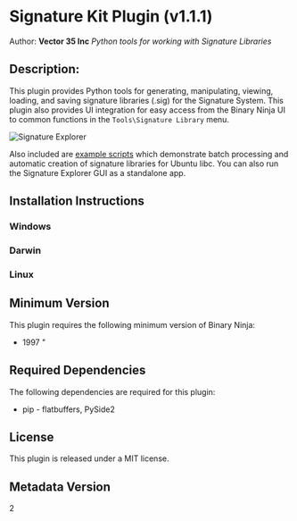 # Signature Kit Plugin (v1.1.1)
Author: **Vector 35 Inc**
_Python tools for working with Signature Libraries_
## Description:
This plugin provides Python tools for generating, manipulating, viewing, loading, and saving signature libraries (.sig) for the Signature System. This plugin also provides UI integration for easy access from the Binary Ninja UI to common functions in the `Tools\Signature Library` menu.


![Signature Explorer](https://raw.githubusercontent.com/vector35/sigkit/master/images/explorer.png)

Also included are [example scripts](https://github.com/Vector35/sigkit/tree/master/examples) which demonstrate batch processing and automatic creation of signature libraries for Ubuntu libc.
You can also run the Signature Explorer GUI as a standalone app.


## Installation Instructions

### Windows



### Darwin



### Linux


## Minimum Version

This plugin requires the following minimum version of Binary Ninja:

 * 1997
"


## Required Dependencies

The following dependencies are required for this plugin:

 * pip - flatbuffers, PySide2


## License

This plugin is released under a MIT license.
## Metadata Version

2
